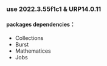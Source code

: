 ### use 2022.3.55f1c1 & URP14.0.11

#### packages dependencies：  
* Collections  
* Burst  
* Mathematices  
* Jobs  

